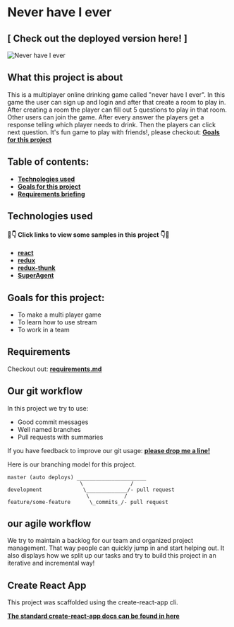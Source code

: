 


#  Never have I ever 
## [ Check out the deployed version here! ]
![Never have I ever ](https://github.com/Lydia-coder/game-client/blob/master/src/NeverhaveIever.gif)
## What this project is about

This is a multiplayer online drinking game called "never have I ever". In this game the user can sign up and login and after that create a room to play in. After creating a room the player can fill out 5 questions to play in that room. Other users can join the game. After every answer the players get a response telling which player needs to drink. Then the players can click next question. It's fun game to play with friends!, please checkout: **[Goals for this project](#goals-for-this-project)**

## Table of contents:

- **[Technologies used](#technologies-used)**
- **[Goals for this project](#goals-for-this-project)**
- **[Requirements briefing](#requirements)**




## Technologies used

#### 👀👇 Click links to view some samples in this project 👇👀

- **[react](./src/Room.js)**  
- **[redux](./src/reducers/room.js)**  
- **[redux-thunk]()**  
- **[SuperAgent](./src/actions/questions.js)**  

## Goals for this project:

- To make a multi player game
- To learn how to use stream
- To work in a team


## Requirements

Checkout out: **[requirements.md](Requirements.md)**



## Our git workflow

In this project we try to use:

- Good commit messages
- Well named branches
- Pull requests with summaries

If you have feedback to improve our git usage: **[please drop me a line!](https://www.linkedin.com/in/lydia-michael-smeets/)** 

Here is our branching model for this project.

```
master (auto deploys) ______________________
                       \               /
development             \_____________/- pull request
                         \           /
feature/some-feature      \_commits_/- pull request
```

## our agile workflow 

We try to maintain a backlog for our team and organized project management. That way people can quickly jump in and start helping out. It also displays how we split up our tasks and try to build this project in an iterative and incremental way!



## Create React App

This project was scaffolded using the create-react-app cli. 

**[The standard create-react-app docs can be found in here](./create-react-app-docs.md)**




